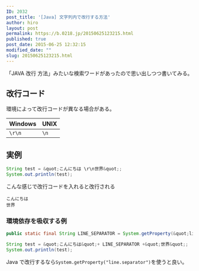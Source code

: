 ```yaml
---
ID: 2032
post_title: '[Java] 文字列内で改行する方法'
author: hiro
layout: post
permalink: https://b.0218.jp/20150625123215.html
published: true
post_date: 2015-06-25 12:32:15
modified_date: ""
slug: 20150625123215.html
---
```

「JAVA 改行 方法」みたいな検索ワードがあったので思い出しつつ書いてみる。
<!--more-->

## 改行コード

環境によって改行コードが異なる場合がある。

| Windows | UNIX |
| --- | --- |
| `\r\n` | `\n` |


## 実例

```java
String test = &quot;こんにちは \r\n世界&quot;;
System.out.println(test);
```

こんな感じで改行コードを入れると改行される

```
こんにちは
世界
```

### 環境依存を吸収する例

```java
public static final String LINE_SEPARATOR = System.getProperty(&quot;line.separator&quot;);

String test = &quot;こんにちは&quot;+ LINE_SEPARATOR +&quot;世界&quot;;
System.out.println(test);
```

Java で改行するなら`System.getProperty("line.separator")`を使うと良い。